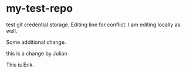 # my-test-repo

test git credential storage. Editing line for conflict. I am editing locally as well.

Some additional change.

this is a change by Julian

This is Erik.

